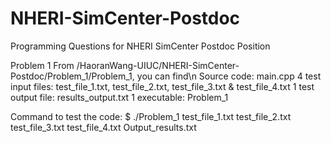 # NHERI-SimCenter-Postdoc
Programming Questions for NHERI SimCenter Postdoc Position

Problem 1
From /HaoranWang-UIUC/NHERI-SimCenter-Postdoc/Problem_1/Problem_1, you can find\n
Source code: main.cpp
4 test input files: test_file_1.txt, test_file_2.txt, test_file_3.txt & test_file_4.txt
1 test output file: results_output.txt
1 executable: Problem_1

Command to test the code: $ ./Problem_1 test_file_1.txt test_file_2.txt test_file_3.txt test_file_4.txt Output_results.txt
